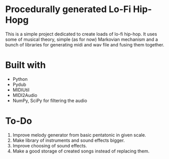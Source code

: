 # Procedurally generated Lo-Fi Hip-Hopg

This is a simple project dedicated to create loads of lo-fi hip-hop. It uses some of musical theory, simple (as for now) Markovian mechanism and a bunch of libraries for generating midi and wav file and fusing them together.

# Built with

* Python
* Pydub
* MIDIUtil
* MIDI2Audio
* NumPy, SciPy for filtering the audio

# To-Do

1. Improve melody generator from basic pentatonic in given scale.
2. Make library of instruments and sound effects bigger.
3. Improve choosing of sound effects.
4. Make a good storage of created songs instead of replacing them.